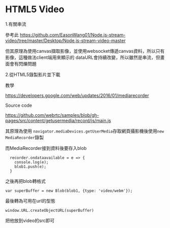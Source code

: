 # HTML5 Video

1.有關串流

參考此
https://github.com/EasonWang01/Node.js-stream-video/tree/master/Desktop/Node.js-stream-video-master

但其原理為使用canvas擷取影像，並使用websocket傳遞canvas資料，所以只有影像，這種做法client端用來顯示的 dataURL會持續改變，所以雖然是串流，但畫面會有閃爍問題

2.從HTML5錄製影片並下載

教學

https://developers.google.com/web/updates/2016/01/mediarecorder

Source code

https://github.com/webrtc/samples/blob/gh-pages/src/content/getusermedia/record/js/main.js

其原理為使用 `navigator.mediaDevices.getUserMedia`存取網頁攝影機後使用`new MediaRecorder`錄製

而MediaRecorder接到資料後要存入blob
```
  recorder.ondataavailable = e => {
    console.log(e);
    blob1.push(e);
  }
```
之後再把blob轉格式

```var superBuffer = new Blob(blob1, {type: 'video/webm'});```

最後轉為可用在url的型態

```
window.URL.createObjectURL(superBuffer)
```
把他放到video的src即可
